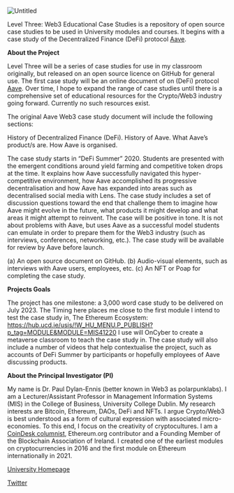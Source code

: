 ![Untitled](https://user-images.githubusercontent.com/84196983/196511438-a9649f8a-33b5-4554-b641-3def8899efd5.png)

Level Three: Web3 Educational Case Studies is a repository of open source case studies to be used in University modules and courses. It begins with a case study of the Decentralized Finance (DeFi) protocol [Aave](https://aave.com//). 

**About the Project**

Level Three will be a series of case studies for use in my classroom originally, but released on an open source licence on GitHub for general use. The first case study will be an online document of on (DeFi) protocol [Aave](https://aave.com//). Over time, I hope to expand the range of case studies until there is a comprehensive set of educational resources for the Crypto/Web3 industry going forward. Currently no such resources exist. 

The original Aave Web3 case study document will include the following sections:

History of Decentralized Finance (DeFi). 
History of Aave. 
What Aave’s product/s are. 
How Aave is organised. 

The case study starts in “DeFi Summer” 2020. Students are presented with the emergent conditions around yield farming and competitive token drops at the time. It explains how Aave successfully navigated this hyper-competitive environment, how Aave accomplished its progressive decentralisation and how Aave has expanded into areas such as decentralised social media with Lens. The case study includes a set of discussion questions toward the end that challenge them to imagine how Aave might evolve in the future, what products it might develop and what areas it might attempt to reinvent. The case will be positive in tone. It is not about problems with Aave, but uses Aave as a successful model students can emulate in order to prepare them for the Web3 industry (such as interviews, conferences, networking, etc.). The case study will be available for review by Aave before launch.

(a)	An open source document on GitHub.
(b)	Audio-visual elements, such as interviews with Aave users, employees, etc. 
(c)	An NFT or Poap for completing the case study. 

**Projects Goals**

The project has one milestone: a 3,000 word case study to be delivered on July 2023. The Timing here places me close to the first module I intend to test the case study in, The Ethereum Ecosystem: https://hub.ucd.ie/usis/!W_HU_MENU.P_PUBLISH?p_tag=MODULE&MODULE=MIS41220 I use will OnCyber to create a metaverse classroom to teach the case study in.
The case study will also include a number of videos that help contextualise the project, such as accounts of DeFi Summer by participants or hopefully employees of Aave discussing products. 



**About the Principal Investigator (PI)**

My name is Dr. Paul Dylan-Ennis (better known in Web3 as polarpunklabs). I am a Lecturer/Assistant Professor in Management Information Systems (MIS) in the College of Business, University College Dublin. My research interests are Bitcoin, Ethereum, DAOs, DeFi and NFTs. I argue Crypto/Web3 is best understood as a form of cultural expression with associated micro-economies. To this end, I focus on the creativity of cryptocultures. I am a [CoinDesk columnist](https://www.coindesk.com/author/PaulEnnis/), Ethereum.org contributor and a Founding Member of the Blockchain Association of Ireland. I created one of the earliest modules on cryptocurrencies in 2016 and the first module on Ethereum internationally in 2021. 

[University Homepage](https://people.ucd.ie/paul.dylan-ennis)

[Twitter](twitter.com/polarpunklabs)

